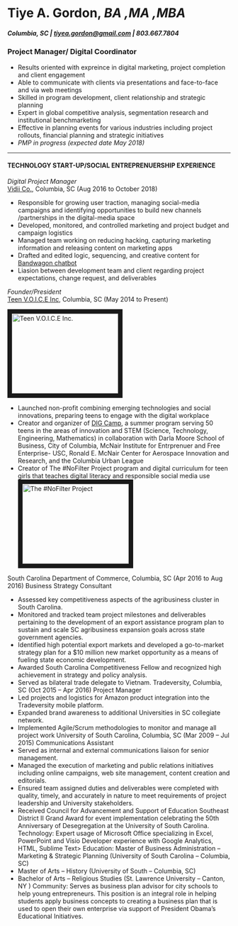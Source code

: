 # Tiye A. Gordon, _BA ,MA ,MBA_
##### Columbia, SC | tiyea.gordon@gmail.com | 803.667.7804 
>
>
>
### Project Manager/ Digital Coordinator 
* Results oriented with expreince in digital marketing, project completion and client engagement
* Able to communicate with clients via presentations and face-to-face and via web meetings
* Skilled in program development, client relationship and strategic planning
* Expert in global competitive analysis, segmentation research and institutional benchmarketing
* Effective in planning events for various industries including project rollouts, financial planning and strategic initiatives
* _PMP in progress (expected date May 2018)_
___
#### TECHNOLOGY START-UP/SOCIAL ENTREPRENUERSHIP EXPERIENCE
>
>
>
_Digital Project Manager_  
[Vidii Co.](https://www.vidii.co/), Columbia, SC (Aug 2016 to October 2018) 
* Responsible for growing user traction, managing social-media campaigns and identifying opportunities to build new channels /partnerships in the digital-media space
* Developed, monitored, and controlled marketing and project budget and campaign logistics
* Managed team working on reducing hacking, capturing marketing information and releasing content on marketing apps
* Drafted and edited logic, sequencing, and creative content for [Bandwagon chatbot](link:https://www.facebook.com/TheBandwagonFanClub/)
* Liasion between development team and client regarding project expectations, change request, and deliverables
>
>
_Founder/President_  
[Teen V.O.I.C.E Inc](https://www.facebook.com/teenvoiceinc/), Columbia, SC (May 2014 to Present)
>
<a href="http://www.youtube.com/watch?v=wL6FRL0B-Ig=YOUTUBE_VIDEO_ID_HERE
" target="_blank"><img src="https://roniayalla.files.wordpress.com/2015/03/voice-inc-one-pager-final2.jpg" 
alt="Teen V.O.I.C.E Inc." width="240" height="180" border="10" /></a> 
>
* Launched non-profit combining emerging technologies and social innovations, preparing teens to engage with the digital workplace  
* Creator and organizer of [DIG Camp](link:http://digcamp.weebly.com/), a summer program serving 50 teens in the areas of innovation and STEM (Science, Technology, Engineering, Mathematics) in collaboration with Darla Moore School of Business, City of Columbia, McNair Institute for Entrprenuer and Free Enterprise- USC, Ronald E. McNair Center for Aerospace Innovation and Research, and the Columbia Urban League  
* Creator of The #NoFilter Project program and digital curriculum for teen girls that teaches digital literacy and responsible social media use 
<a href="https://www.youtube.com/watch?v=MV5G8U1DnDk=YOUTUBE_VIDEO_ID_HERE
" target="_blank"><img src="http://theminorityeye.com/wp-content/uploads/2014/06/nofilter1.jpg" 
alt="The #NoFilter Project" width="240" height="180" border="10" /></a>   
>
>
South Carolina Department of Commerce, Columbia, SC (Apr 2016 to Aug 2016)
Business Strategy Consultant
- Assessed key competitiveness aspects of the agribusiness cluster in South Carolina.
- Monitored and tracked team project milestones and deliverables pertaining to the development of an export assistance program plan to
sustain and scale SC agribusiness expansion goals across state government agencies.
- Identified high potential export markets and developed a go-to-market strategy plan for a $10 million new market opportunity as a means of
fueling state economic development.
- Awarded South Carolina Competitiveness Fellow and recognized high achievement in strategy and policy analysis.
- Served as bilateral trade delegate to Vietnam.
Tradeversity, Columbia, SC (Oct 2015 – Apr 2016)
Project Manager
- Led projects and logistics for Amazon product integration into the Tradeversity mobile platform.
- Expanded brand awareness to additional Universities in SC collegiate network.
- Implemented Agile/Scrum methodologies to monitor and manage all project work
University of South Carolina, Columbia, SC (Mar 2009 – Jul 2015)
Communications Assistant
- Served as internal and external communications liaison for senior management.
- Managed the execution of marketing and public relations initiatives including online campaigns, web site management, content creation and
editorials.
- Ensured team assigned duties and deliverables were completed with quality, timely, and accurately in nature to meet requirements of project
leadership and University stakeholders.
- Received Council for Advancement and Support of Education Southeast District II Grand Award for event implementation celebrating the
50th Anniversary of Desegregation at the University of South Carolina.
Technology: Expert usage of Microsoft Office specializing in Excel, PowerPoint and Visio
Developer experience with Google Analytics, HTML, Sublime Text>
Education: Master of Business Administration – Marketing & Strategic Planning (University of South Carolina – Columbia, SC)
- Master of Arts – History (University of South – Columbia, SC)
- Bachelor of Arts – Religious Studies (St. Lawrence University – Canton, NY )
Community: Serves as business plan advisor for city schools to help young entrepreneurs. This position is an integral role in helping students
apply business concepts to creating a business plan that is used to open their own enterprise via support of President Obama’s
Educational Initiatives.

